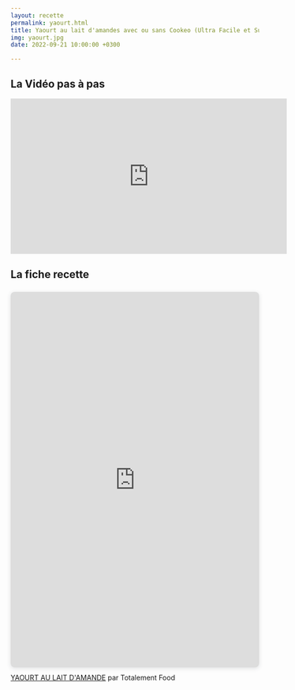 ```yaml
---
layout: recette
permalink: yaourt.html
title: Yaourt au lait d'amandes avec ou sans Cookeo (Ultra Facile et Super Bon) - comme La Laitière
img: yaourt.jpg
date: 2022-09-21 10:00:00 +0300

---
```


## La Vidéo pas à pas

<iframe width="560" height="315" src="https://www.youtube.com/embed/o6Yvcx50bss" title="YouTube video player" frameborder="0" allow="accelerometer; autoplay; clipboard-write; encrypted-media; gyroscope; picture-in-picture" allowfullscreen></iframe>

## La fiche recette

<div style="position: relative; width: 100%; height: 0; padding-top: 141.4286%;
 padding-bottom: 48px; box-shadow: 0 2px 8px 0 rgba(63,69,81,0.16); margin-top: 1.6em; margin-bottom: 0.9em; overflow: hidden;
 border-radius: 8px; will-change: transform;">
  <iframe loading="lazy" style="position: absolute; width: 100%; height: 100%; top: 0; left: 0; border: none; padding: 0;margin: 0;"
    src="https:&#x2F;&#x2F;www.canva.com&#x2F;design&#x2F;DAFMpTmtsoA&#x2F;view?embed" allowfullscreen="allowfullscreen" allow="fullscreen">
  </iframe>
</div>
<a href="https:&#x2F;&#x2F;www.canva.com&#x2F;design&#x2F;DAFMpTmtsoA&#x2F;view?utm_content=DAFMpTmtsoA&amp;utm_campaign=designshare&amp;utm_medium=embeds&amp;utm_source=link" target="_blank" rel="noopener">YAOURT AU LAIT D'AMANDE</a> par Totalement Food